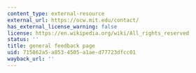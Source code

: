 ```yaml
---
content_type: external-resource
external_url: https://ocw.mit.edu/contact/
has_external_license_warning: false
license: https://en.wikipedia.org/wiki/All_rights_reserved
status: ''
title: general feedback page
uid: 715862a5-a853-4505-a1ae-d77723dfcc01
wayback_url: ''
---
```

